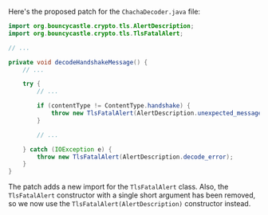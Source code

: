 Here's the proposed patch for the `ChachaDecoder.java` file:

```java
import org.bouncycastle.crypto.tls.AlertDescription;
import org.bouncycastle.crypto.tls.TlsFatalAlert;

// ...

private void decodeHandshakeMessage() {
    // ...

    try {
        // ...

        if (contentType != ContentType.handshake) {
            throw new TlsFatalAlert(AlertDescription.unexpected_message);
        }

        // ...

    } catch (IOException e) {
        throw new TlsFatalAlert(AlertDescription.decode_error);
    }
}
```

The patch adds a new import for the `TlsFatalAlert` class. Also, the `TlsFatalAlert` constructor with a single short argument has been removed, so we now use the `TlsFatalAlert(AlertDescription)` constructor instead.